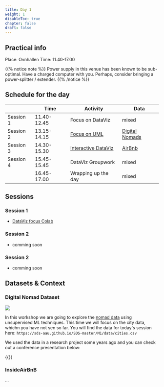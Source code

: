 ```yaml
---
title: Day 1
weight: 1
disableToc: true
chapter: false
draft: false
---
```


## Practical info
Place: Ovnhallen
Time: 11.40-17.00

{{% notice note %}}
Power supply in this venue has been known to be sub-optimal. Have a charged computer with you. Perhaps, consider bringing a power-splitter / extender.
{{% /notice %}}

## Schedule for the day

|           | Time        | Activity            | Data           |
|-----------|-------------|---------------------|----------------|
| Session 1 | 11.40-12.45 | Focus on DataViz    | mixed |
| Session 2 | 13.15-14.15 | [Focus on UML](/DSBA-2022/m1/03_ml/03-uml-workshop)        | [Digital Nomads](https://nomadlist.com/) |
| Session 3 | 14.30-15.30 | [Interactive DataViz](/DSBA-2022/m1/02_basics/04-interactive-dataviz) | [AirBnb](http://insideairbnb.com/get-the-data.html) |
| Session 4 | 15.45-15.45 | DataViz Groupwork   | mixed |
|           | 16.45-17.00 | Wrapping up the day | mixed |

## Sessions

### Session 1

* [DataViz focus Colab](https://colab.research.google.com/github/aaubs/ds-master/blob/main/courses/ds4b-m1-4-dataviz/notebooks/s2-dataviz-example.ipynb)

### Session 2

* comming soon

### Session 2

* comming soon

## Datasets & Context

### Digital Nomad Dataset

![](https://source.unsplash.com/Wu2MXvbyt7w/800)

In this workshop we are going to explore the [nomad data](https://nomadlist.com/) using unsupervised ML techniques. This time we will focus on the city data, whichn you have not sen so far. You will find the data for today's session here: `https://sds-aau.github.io/SDS-master/M1/data/cities.csv`

We used the data in a research project some years ago and you can check out a conference presentation below:

{{<gslides src="https://docs.google.com/presentation/d/e/2PACX-1vT4vscJkhs44adv0_e-W_brWyHi2Yiq4hkhl0jZfDFEC9CBwF72bYdNnl0pdsSXLCwiiAQpuLZB9w2S/embed?start=false&loop=false&delayms=60000" >}}

### InsideAirBnB
  
  ...



